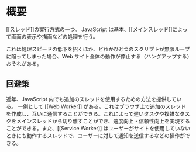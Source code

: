 # 概要
[[スレッド]]の実行方式の一つ。
JavaScript は基本、[[メインスレッド]]によって画面の表示や描画などの処理を行う。

これは処理スピードの低下を招くほか、どれかひとつのスクリプトが無限ループに陥ってしまった場合、Web サイト全体の動作が停止する（ハングアップする）おそれがある。

## 回避策
近年、JavaScript 内でも追加のスレッドを使用するための方法を提供している。
一例として [[Web Worker]] がある。これはブラウザ上で追加のスレッドを作成し、互いに通信することができる。これによって遅いタスクや複雑なタスクをメインスレッドから切り離すことができ、速度向上・信頼性向上を実現することができる。また、[[Service Worker]] はユーザーがサイトを使用していないときにも動作するスレッドで、ユーザーに対して通知を送信するなどの操作ができる。